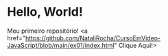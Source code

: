 # Hello, World!
 Meu primeiro repositório! <a href="https://github.com/NataliRocha/CursoEmVideo-JavaScript/blob/main/ex01/index.html" Clique Aqui!></a>
